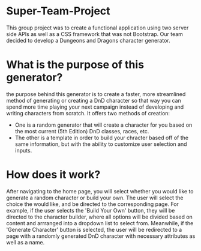 # Super-Team-Project
This group project was to create a functional application using two server side APIs as well as a CSS framework that was not Bootstrap. Our team decided to develop a Dungeons and Dragons character generator.

# What is the purpose of this generator?
the purpose behind this generator is to create a faster, more streamlined method of generating or creating a DnD character so that way you can spend more time playing your next campaign instead of developing and writing characters from scratch.
It offers two methods of creation:
 - One is a random generator that will create a character for you based on the most current (5th Edition) DnD classes, races, etc. 
 - The other is a template in order to build your chracter based off of the same information, but with the ability to customize user selection and inputs.

 # How does it work?
 After navigating to the home page, you will select whether you would like to generate a random character or build your own. The user will select the choice the would like, and be directed to the corresponding page. 
 For example, if the user selects the 'Build Your Own' button, they will be directed to the character builder, where all options will be divided based on content and arrranged into a dropdown list to select from.
 Meanwhile, if the 'Generate Character' button is selected, the user will be redirected to a page with a randomly generated DnD character with necessary attributes as well as a name.